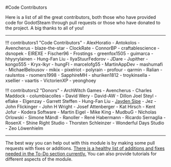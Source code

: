 #Code Contributors

Here is a list of all the great contributors, both those who have provided code for GodotSteam through pull requests or those who have donated to the project. A big thanks to all of you!

<hr/>
<div class="contrib-grid" markdown>

!!! contributors1 "Code Contributors"
	- AlexHoratio
	- Antokolos
	- Avencherus
	- blaze-the-star
	- ClockRate
	- ConnorBP
	- craftablescience
	- dsnopek
	- EIREXE
	- Fischer96
	- Frostings
	- greenfox1505
	- guimarca
	- hhyyrylainen
	- Hung-Fan Liu
	- IlyaStuurFedorov
	- JDare
	- Jupither
	- kongo555
	- Kryx-Ikyr
	- hungFI
	- marcelofg55
	- MartinAppDev
	- mashumafi
	- MichaelBelousov
	- mikix
	- pixelriot
	- polyrain
	- profour
	- qarmin
	- Ralian
	- raulsntos
	- rsomers1998
	- SapphireMH
	- shuriken1812
	- troykinsella
	- xsellier
	- vaartis
	- VictorienXP
	- yeonghoey

!!! contributors2 "Donors"
	- ArchWitch Games
	- Avencherus
	- Charles Maddock
	- columbiacolles
	- David Wery
	- David-AW
	- Dillon Joel Steyl
	- eflake
	- Elgenzay
	- Garrett Steffen
	- Hung-Fan Liu
	- [Jayden Sipe](https://jaydensipe.github.io/)
	- Jez
	- John Flickinger
	- John H Wright
	- Josef Attenberger
	- Kat Hirsch
	- Kent Jofur
	- Kodera Software
	- Martin Eigel
	- Mike King
	- MudbuG
	- Nicholas Orlowski
	- Simone Mändl
	- Ranoller
	- René Habermann
	- Ricardo Sernaglia
	- RosenX
	- Shine Right Studio
	- Thorsten Schleinzer
	- Wonderful Days Studio
	- Zeo Löwenhielm

</div>

<hr/>

The best way you can help out with this module is by making some pull requests with fixes or additions. [There is a healthy list of additions and fixes needed in the To-Do section currently.](https://github.com/users/Gramps/projects/1) You can also provide tutorials for different aspects of the module.